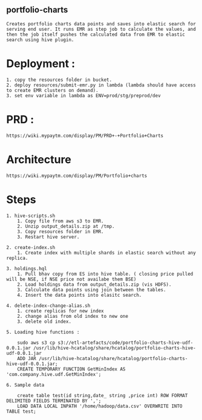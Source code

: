 ## portfolio-charts

	Creates portfolio charts data points and saves into elastic search for serving end user. It runs EMR as step job to calculate the values, and then the job itself pushes the calculated data from EMR to elastic search using hive plugin.
	
#  Deployment : 
	1. copy the resources folder in bucket.
	2. deploy resources/submit-emr.py in lambda (lambda should have access to create EMR clusters on demand).
	3. set env variable in lambda as ENV=prod/stg/preprod/dev
	
# PRD : 
	https://wiki.mypaytm.com/display/PM/PRD+-+Portfolio+Charts

# Architecture
	https://wiki.mypaytm.com/display/PM/Portfolio+charts

# Steps
	1. hive-scripts.sh
		1. Copy file from aws s3 to EMR.
		2. Unzip output_details.zip at /tmp.
		3. Copy resources folder in EMR.
		3. Restart hive server.

	2. create-index.sh
		1. Create index with multiple shards in elastic search without any replica.
		
	3. holdings.hql
		1. Pull bhav copy from ES into hive table. ( closing price pulled will be NSE, if NSE price not availabe them BSE)
		2. Load holdings data from output_details.zip (vis HDFS).
		3. Calculate data points using join between the tables.
		4. Insert the data points into elasitc search.

	4. delete-index-change-alias.sh
		1. create replicas for new index
		2. change alias from old index to new one
		3. delete old index.
		
	5. Loading hive functions :

		sudo aws s3 cp s3://etl-artefacts/code/portfolio-charts-hive-udf-0.0.1.jar /usr/lib/hive-hcatalog/share/hcatalog/portfolio-charts-hive-udf-0.0.1.jar
		ADD JAR /usr/lib/hive-hcatalog/share/hcatalog/portfolio-charts-hive-udf-0.0.1.jar;
		CREATE TEMPORARY FUNCTION GetMinIndex AS 'com.company.hive.udf.GetMinIndex';

	6. Sample data 

		create table test(id string,date_ string ,price int) ROW FORMAT DELIMITED FIELDS TERMINATED BY ',';
		LOAD DATA LOCAL INPATH '/home/hadoop/data.csv' OVERWRITE INTO TABLE test;